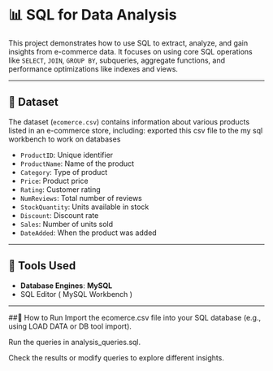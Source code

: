 # 📊 SQL for Data Analysis

This project demonstrates how to use SQL to extract, analyze, and gain insights from e-commerce data. It focuses on using core SQL operations like `SELECT`, `JOIN`, `GROUP BY`, subqueries, aggregate functions, and performance optimizations like indexes and views.

---

## 📁 Dataset

The dataset (`ecomerce.csv`) contains information about various products listed in an e-commerce store, including:
exported this csv file to the my sql workbench to work on databases

- `ProductID`: Unique identifier
- `ProductName`: Name of the product
- `Category`: Type of product
- `Price`: Product price
- `Rating`: Customer rating
- `NumReviews`: Total number of reviews
- `StockQuantity`: Units available in stock
- `Discount`: Discount rate
- `Sales`: Number of units sold
- `DateAdded`: When the product was added

---
## 🧰 Tools Used

- **Database Engines**:  **MySQL**
- SQL Editor ( MySQL Workbench )


---
##🚀 How to Run
Import the ecomerce.csv file into your SQL database (e.g., using LOAD DATA or DB tool import).

Run the queries in analysis_queries.sql.

Check the results or modify queries to explore different insights.


